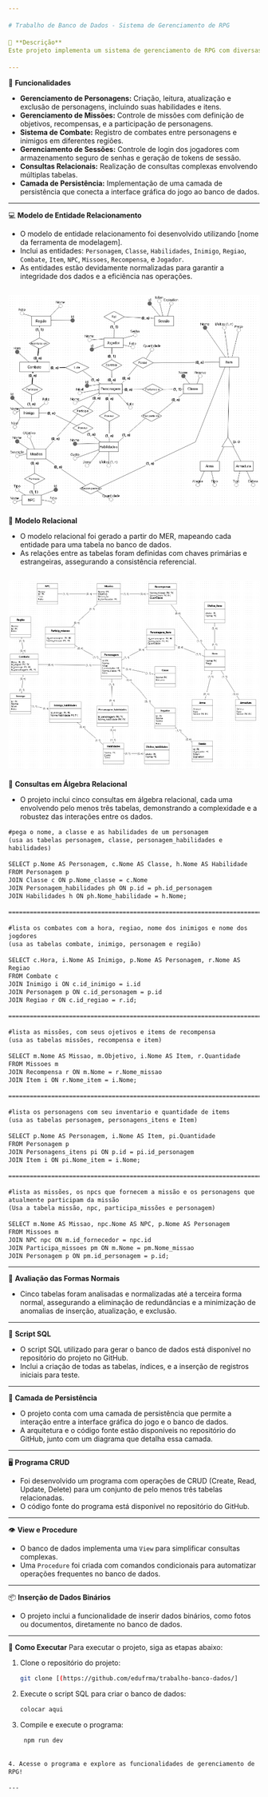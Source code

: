 ```yaml
---

# Trabalho de Banco de Dados - Sistema de Gerenciamento de RPG

📝 **Descrição**
Este projeto implementa um sistema de gerenciamento de RPG com diversas entidades e funcionalidades que permitem a criação e o controle de personagens, missões, itens, e combates, além de possibilitar a gestão de jogadores e suas sessões de login. O objetivo é criar um banco de dados robusto e funcional que suporte todas as operações necessárias para o jogo.

---
```


🚀 **Funcionalidades**
- **Gerenciamento de Personagens:** Criação, leitura, atualização e exclusão de personagens, incluindo suas habilidades e itens.
- **Gerenciamento de Missões:** Controle de missões com definição de objetivos, recompensas, e a participação de personagens.
- **Sistema de Combate:** Registro de combates entre personagens e inimigos em diferentes regiões.
- **Gerenciamento de Sessões:** Controle de login dos jogadores com armazenamento seguro de senhas e geração de tokens de sessão.
- **Consultas Relacionais:** Realização de consultas complexas envolvendo múltiplas tabelas.
- **Camada de Persistência:** Implementação de uma camada de persistência que conecta a interface gráfica do jogo ao banco de dados.

---

💻 **Modelo de Entidade Relacionamento**
- O modelo de entidade relacionamento foi desenvolvido utilizando [nome da ferramenta de modelagem].
- Inclui as entidades: `Personagem`, `Classe`, `Habilidades`, `Inimigo`, `Regiao`, `Combate`, `Item`, `NPC`, `Missoes`, `Recompensa`, e `Jogador`.
- As entidades estão devidamente normalizadas para garantir a integridade dos dados e a eficiência nas operações.
  
![MER](docs/MER_da_independencia.png)
---

💾 **Modelo Relacional**
- O modelo relacional foi gerado a partir do MER, mapeando cada entidade para uma tabela no banco de dados.
- As relações entre as tabelas foram definidas com chaves primárias e estrangeiras, assegurando a consistência referencial.

![MR](docs/MR_da_independencia.png)
---

🧠 **Consultas em Álgebra Relacional**
- O projeto inclui cinco consultas em álgebra relacional, cada uma envolvendo pelo menos três tabelas, demonstrando a complexidade e a robustez das interações entre os dados.

```
#pega o nome, a classe e as habilidades de um personagem
(usa as tabelas personagem, classe, personagem_habilidades e habilidades)

SELECT p.Nome AS Personagem, c.Nome AS Classe, h.Nome AS Habilidade
FROM Personagem p
JOIN Classe c ON p.Nome_classe = c.Nome
JOIN Personagem_habilidades ph ON p.id = ph.id_personagem
JOIN Habilidades h ON ph.Nome_habilidade = h.Nome;

==============================================================================

#lista os combates com a hora, regiao, nome dos inimigos e nome dos jogdores
(usa as tabelas combate, inimigo, personagem e região)

SELECT c.Hora, i.Nome AS Inimigo, p.Nome AS Personagem, r.Nome AS Regiao
FROM Combate c
JOIN Inimigo i ON c.id_inimigo = i.id
JOIN Personagem p ON c.id_personagem = p.id
JOIN Regiao r ON c.id_regiao = r.id;

==============================================================================

#lista as missões, com seus ojetivos e items de recompensa
(usa as tabelas missões, recompensa e item)

SELECT m.Nome AS Missao, m.Objetivo, i.Nome AS Item, r.Quantidade
FROM Missoes m
JOIN Recompensa r ON m.Nome = r.Nome_missao
JOIN Item i ON r.Nome_item = i.Nome;

==============================================================================

#lista os personagens com seu inventario e quantidade de items
(usa as tabelas personagem, personagens_itens e Item)

SELECT p.Nome AS Personagem, i.Nome AS Item, pi.Quantidade
FROM Personagem p
JOIN Personagens_itens pi ON p.id = pi.id_personagem
JOIN Item i ON pi.Nome_item = i.Nome;

==============================================================================

#lista as missões, os npcs que fornecem a missão e os personagens que atualmente participam da missão
(Usa a tabela missão, npc, participa_missões e personagem)

SELECT m.Nome AS Missao, npc.Nome AS NPC, p.Nome AS Personagem
FROM Missoes m
JOIN NPC npc ON m.id_fornecedor = npc.id
JOIN Participa_missoes pm ON m.Nome = pm.Nome_missao
JOIN Personagem p ON pm.id_personagem = p.id;
```
---

📝 **Avaliação das Formas Normais**
- Cinco tabelas foram analisadas e normalizadas até a terceira forma normal, assegurando a eliminação de redundâncias e a minimização de anomalias de inserção, atualização, e exclusão.

---

📜 **Script SQL**
- O script SQL utilizado para gerar o banco de dados está disponível no repositório do projeto no GitHub.
- Inclui a criação de todas as tabelas, índices, e a inserção de registros iniciais para teste.

---

📂 **Camada de Persistência**
- O projeto conta com uma camada de persistência que permite a interação entre a interface gráfica do jogo e o banco de dados.
- A arquitetura e o código fonte estão disponíveis no repositório do GitHub, junto com um diagrama que detalha essa camada.

---

🖥️ **Programa CRUD**
- Foi desenvolvido um programa com operações de CRUD (Create, Read, Update, Delete) para um conjunto de pelo menos três tabelas relacionadas.
- O código fonte do programa está disponível no repositório do GitHub.

---

👁️ **View e Procedure**
- O banco de dados implementa uma `View` para simplificar consultas complexas.
- Uma `Procedure` foi criada com comandos condicionais para automatizar operações frequentes no banco de dados.

---

📦 **Inserção de Dados Binários**
- O projeto inclui a funcionalidade de inserir dados binários, como fotos ou documentos, diretamente no banco de dados.

---

📖 **Como Executar**
Para executar o projeto, siga as etapas abaixo:

1. Clone o repositório do projeto:
   ```bash
   git clone [(https://github.com/edufrma/trabalho-banco-dados/]
   ```

2. Execute o script SQL para criar o banco de dados:
   ```bash
   colocar aqui
   ```

3. Compile e execute o programa:
   ```bash
    npm run dev
  ```

4. Acesse o programa e explore as funcionalidades de gerenciamento de RPG!

---
